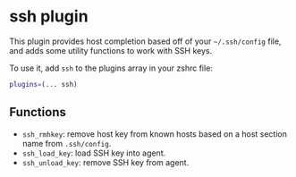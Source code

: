 # ssh plugin

This plugin provides host completion based off of your `~/.ssh/config` file, and
adds some utility functions to work with SSH keys.

To use it, add `ssh` to the plugins array in your zshrc file:

```zsh
plugins=(... ssh)
```

## Functions

-   `ssh_rmhkey`: remove host key from known hosts based on a host section name
    from `.ssh/config`.
-   `ssh_load_key`: load SSH key into agent.
-   `ssh_unload_key`: remove SSH key from agent.
